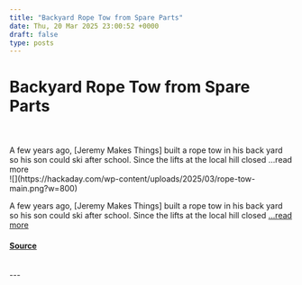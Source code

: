 ```yaml
---
title: "Backyard Rope Tow from Spare Parts"
date: Thu, 20 Mar 2025 23:00:52 +0000
draft: false
type: posts
---
```

# Backyard Rope Tow from Spare Parts

<br/>

<br/>
A few years ago, [Jeremy Makes Things] built a rope tow in his back yard so his son could ski after school. Since the lifts at the local hill closed &#8230;read more
<br/>
![](https://hackaday.com/wp-content/uploads/2025/03/rope-tow-main.png?w=800)

A few years ago, \[Jeremy Makes Things\] built a rope tow in his back yard so his son could ski after school. Since the lifts at the local hill closed […read more](https://hackaday.com/2025/03/20/backyard-rope-tow-from-spare-parts/)

#### [Source](https://hackaday.com/2025/03/20/backyard-rope-tow-from-spare-parts/)

<br/>
---

